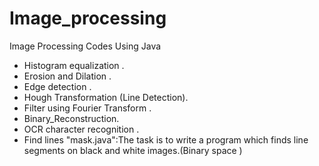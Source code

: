 # Image_processing
Image Processing Codes Using Java
- Histogram equalization . 
- Erosion and Dilation .
- Edge detection .
- Hough Transformation (Line Detection).
- Filter using Fourier Transform .
- Binary_Reconstruction.
- OCR character recognition .
- Find lines "mask.java":The task is to write a program which finds line segments on black and white images.(Binary space )
